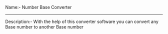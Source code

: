 Name:- Number Base Converter

___________________________________________________________
Description:- With the help of this converter software you can convert any 
            Base number to another Base number 
    
